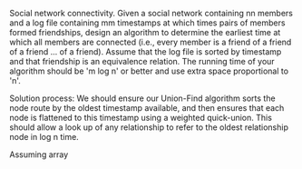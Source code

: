 Social network connectivity. Given a social network containing nn members and a log file containing mm timestamps at which times pairs of members formed friendships, design an algorithm to determine the earliest time at which all members are connected (i.e., every member is a friend of a friend of a friend ... of a friend). Assume that the log file is sorted by timestamp and that friendship is an equivalence relation. The running time of your algorithm should be 'm log n' or better and use extra space proportional to 'n'.

Solution process:
We should ensure our Union-Find algorithm sorts the node route by the oldest timestamp available,  and then ensures that each node is flattened to this timestamp using a weighted quick-union. This should allow a look up of any relationship to refer to the oldest relationship node in log n time. 


Assuming array 
